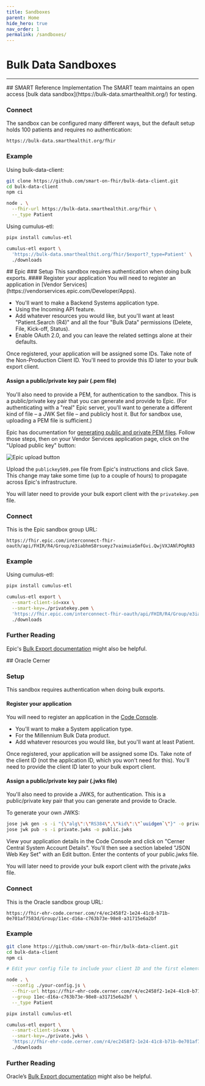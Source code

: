```yaml
---
title: Sandboxes
parent: Home
hide_hero: true
nav_order: 1
permalink: /sandboxes/
---
```


# Bulk Data Sandboxes
---
<a id="smart"/>
## SMART Reference Implementation
The SMART team maintains an open access
[bulk data sandbox](https://bulk-data.smarthealthit.org/) for testing.

### Connect
The sandbox can be configured many different ways, but the default setup holds 100 patients and requires no authentication:

`https://bulk-data.smarthealthit.org/fhir`

### Example
Using bulk-data-client:
```sh
git clone https://github.com/smart-on-fhir/bulk-data-client.git
cd bulk-data-client
npm ci

node . \
  --fhir-url https://bulk-data.smarthealthit.org/fhir \
  --_type Patient
```
Using cumulus-etl:
```sh
pipx install cumulus-etl

cumulus-etl export \
  'https://bulk-data.smarthealthit.org/fhir/$export?_type=Patient' \
  ./downloads
```

<a id="epic"/>
## Epic
### Setup
This sandbox requires authentication when doing bulk exports.
#### Register your application
You will need to register an application in 
[Vendor Services](https://vendorservices.epic.com/Developer/Apps).

- You'll want to make a Backend Systems application type.
- Using the Incoming API feature.
- Add whatever resources you would like, but you'll want at least "Patient.Search (R4)" and all the four "Bulk Data" permissions (Delete, File, Kick-off, Status).
- Enable OAuth 2.0, and you can leave the related settings alone at their defaults.

Once registered, your application will be assigned some IDs. Take note of the Non-Production Client ID. You'll need to provide this ID later to your bulk export client.
#### Assign a public/private key pair (.pem file)
You'll also need to provide a PEM, for authentication to the sandbox. This is a public/private key pair that you can generate and provide to Epic. (For authenticating with a "real" Epic server, you'll want to generate a different kind of file – a JWK Set file – and publicly host it. But for sandbox use, uploading a PEM file is sufficient.)

Epic has documentation for 
[generating public and private PEM files](https://vendorservices.epic.com/Article?docId=oauth2&section=Creating-Key-Pair).
Follow those steps, then on your Vendor Services application page,
click on the "Upload public key" button:

![Epic upload button](../assets/epic_upload.png)

Upload the `publickey509.pem` file from Epic's instructions and click Save.
This change may take some time (up to a couple of hours) to propagate across Epic's infrastructure.

You will later need to provide your bulk export client with the `privatekey.pem` file.

### Connect
This is the Epic sandbox group URL:

`https://fhir.epic.com/interconnect-fhir-oauth/api/FHIR/R4/Group/e3iabhmS8rsueyz7vaimuiaSmfGvi.QwjVXJANlPOgR83`

### Example
Using cumulus-etl:
```sh
pipx install cumulus-etl

cumulus-etl export \
  --smart-client-id=xxx \
  --smart-key=./privatekey.pem \
  'https://fhir.epic.com/interconnect-fhir-oauth/api/FHIR/R4/Group/e3iabhmS8rsueyz7vaimuiaSmfGvi.QwjVXJANlPOgR83/$export?_type=Patient' \
  ./downloads
```
### Further Reading
Epic's [Bulk Export documentation](https://fhir.epic.com/Documentation?docId=fhir_bulk_data)
might also be helpful.


<a id="cerner"/>
## Oracle Cerner

### Setup
This sandbox requires authentication when doing bulk exports.

#### Register your application
You will need to register an application in the [Code Console](https://code-console.cerner.com/console/apps).
- You'll want to make a System application type.
- For the Millennium Bulk Data product.
- Add whatever resources you would like, but you'll want at least Patient.

Once registered, your application will be assigned some IDs. Take note of the client ID (not the application ID, which you won't need for this). You'll need to provide the client ID later to your bulk export client.

#### Assign a public/private key pair (.jwks file)
You'll also need to provide a JWKS, for authentication. This is a public/private key pair that you can generate and provide to Oracle.

To generate your own JWKS:
```sh
jose jwk gen -s -i "{\"alg\":\"RS384\",\"kid\":\"`uuidgen`\"}" -o private.jwks
jose jwk pub -s -i private.jwks -o public.jwks
```

View your application details in the Code Console and click on "Cerner Central System Account Details". You'll then see a section labeled "JSON Web Key Set" with an Edit button. Enter the contents of your public.jwks file.

You will later need to provide your bulk export client with the private.jwks file.

### Connect
This is the Oracle sandbox group URL:

`https://fhir-ehr-code.cerner.com/r4/ec2458f2-1e24-41c8-b71b-0e701af7583d/Group/11ec-d16a-c763b73e-98e8-a31715e6a2bf`

### Example
```sh
git clone https://github.com/smart-on-fhir/bulk-data-client.git
cd bulk-data-client
npm ci

# Edit your config file to include your client ID and the first element from your JWKS file

node . \
  --config ./your-config.js \
  --fhir-url https://fhir-ehr-code.cerner.com/r4/ec2458f2-1e24-41c8-b71b-0e701af7583d \
  --group 11ec-d16a-c763b73e-98e8-a31715e6a2bf \
  --_type Patient
```
```sh
pipx install cumulus-etl

cumulus-etl export \
  --smart-client-id=xxx \
  --smart-key=./private.jwks \
  'https://fhir-ehr-code.cerner.com/r4/ec2458f2-1e24-41c8-b71b-0e701af7583d/Group/11ec-d16a-c763b73e-98e8-a31715e6a2bf/$export?_type=Patient' \
  ./downloads
```

### Further Reading
Oracle’s [Bulk Export documentation](https://docs.oracle.com/en/industries/health/millennium-platform-apis/mfbda/bulk_data_access.html) might also be helpful.
